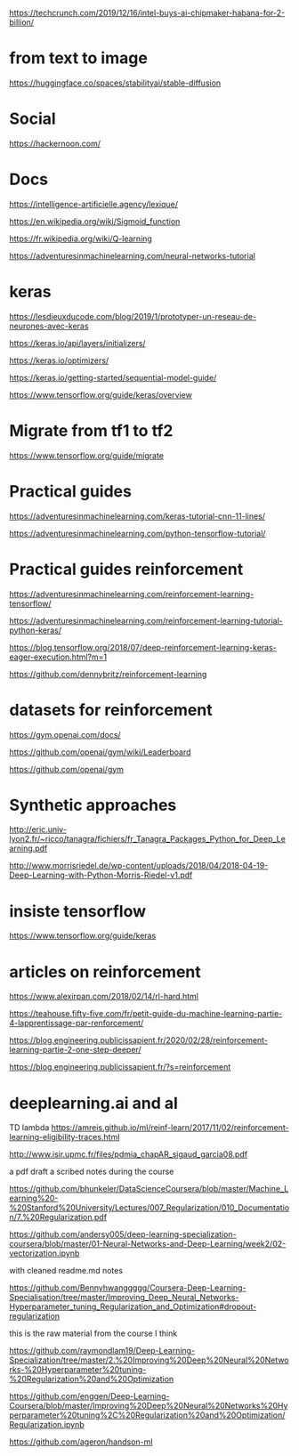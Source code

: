 
https://techcrunch.com/2019/12/16/intel-buys-ai-chipmaker-habana-for-2-billion/

# from text to image

https://huggingface.co/spaces/stabilityai/stable-diffusion

# Social

https://hackernoon.com/

# Docs


https://intelligence-artificielle.agency/lexique/

https://en.wikipedia.org/wiki/Sigmoid_function

https://fr.wikipedia.org/wiki/Q-learning

https://adventuresinmachinelearning.com/neural-networks-tutorial

# keras

https://lesdieuxducode.com/blog/2019/1/prototyper-un-reseau-de-neurones-avec-keras

https://keras.io/api/layers/initializers/

https://keras.io/optimizers/

https://keras.io/getting-started/sequential-model-guide/

https://www.tensorflow.org/guide/keras/overview

# Migrate from tf1 to tf2

https://www.tensorflow.org/guide/migrate

# Practical guides

https://adventuresinmachinelearning.com/keras-tutorial-cnn-11-lines/

https://adventuresinmachinelearning.com/python-tensorflow-tutorial/

# Practical guides reinforcement

https://adventuresinmachinelearning.com/reinforcement-learning-tensorflow/

https://adventuresinmachinelearning.com/reinforcement-learning-tutorial-python-keras/

https://blog.tensorflow.org/2018/07/deep-reinforcement-learning-keras-eager-execution.html?m=1

https://github.com/dennybritz/reinforcement-learning

# datasets for reinforcement

https://gym.openai.com/docs/

https://github.com/openai/gym/wiki/Leaderboard

https://github.com/openai/gym

# Synthetic approaches

http://eric.univ-lyon2.fr/~ricco/tanagra/fichiers/fr_Tanagra_Packages_Python_for_Deep_Learning.pdf

http://www.morrisriedel.de/wp-content/uploads/2018/04/2018-04-19-Deep-Learning-with-Python-Morris-Riedel-v1.pdf

# insiste tensorflow

https://www.tensorflow.org/guide/keras

# articles on reinforcement

https://www.alexirpan.com/2018/02/14/rl-hard.html

https://teahouse.fifty-five.com/fr/petit-guide-du-machine-learning-partie-4-lapprentissage-par-renforcement/

https://blog.engineering.publicissapient.fr/2020/02/28/reinforcement-learning-partie-2-one-step-deeper/

https://blog.engineering.publicissapient.fr/?s=reinforcement

# deeplearning.ai and al

TD lambda
https://amreis.github.io/ml/reinf-learn/2017/11/02/reinforcement-learning-eligibility-traces.html

http://www.isir.upmc.fr/files/pdmia_chapAR_sigaud_garcia08.pdf

a pdf draft a scribed notes during the course

https://github.com/bhunkeler/DataScienceCoursera/blob/master/Machine_Learning%20-%20Stanford%20University/Lectures/007_Regularization/010_Documentation/7.%20Regularization.pdf

https://github.com/andersy005/deep-learning-specialization-coursera/blob/master/01-Neural-Networks-and-Deep-Learning/week2/02-vectorization.ipynb

with cleaned readme.md notes

https://github.com/Bennyhwanggggg/Coursera-Deep-Learning-Specialisation/tree/master/Improving_Deep_Neural_Networks-Hyperparameter_tuning_Regularization_and_Optimization#dropout-regularization

this is the raw material from the course I think

https://github.com/raymondlam19/Deep-Learning-Specialization/tree/master/2.%20Improving%20Deep%20Neural%20Networks-%20Hyperparameter%20tuning-%20Regularization%20and%20Optimization

https://github.com/enggen/Deep-Learning-Coursera/blob/master/Improving%20Deep%20Neural%20Networks%20Hyperparameter%20tuning%2C%20Regularization%20and%20Optimization/Regularization.ipynb

https://github.com/ageron/handson-ml
